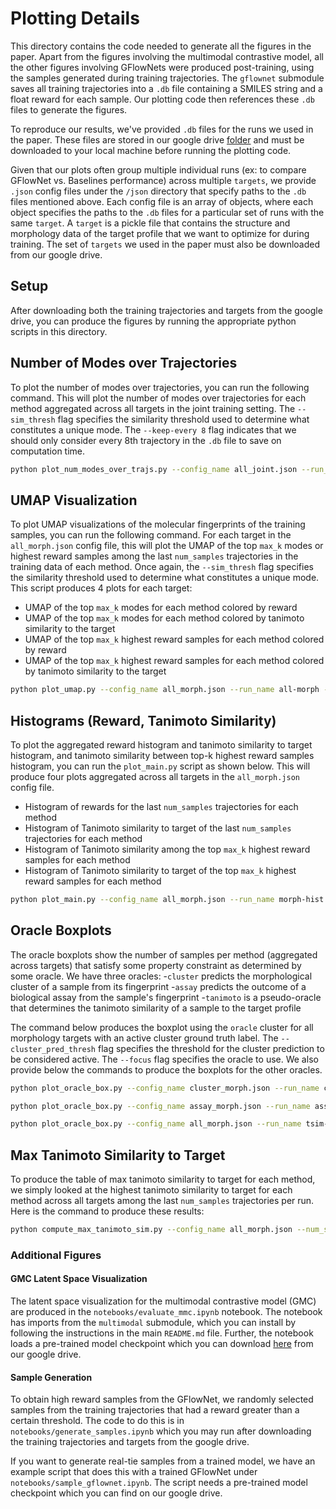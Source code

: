 # Plotting Details

This directory contains the code needed to generate all the figures in the paper. Apart from the figures involving the multimodal contrastive model, all the other figures involving GFlowNets were produced post-training, using the samples generated during training trajectories. The `gflownet` submodule saves all training trajectories into a `.db` file containing a SMILES string and a float reward for each sample. Our plotting code then references these `.db` files to generate the figures.

To reproduce our results, we've provided `.db` files for the runs we used in the paper. These files are stored in our google drive [folder](https://drive.google.com/drive/folders/1d0dfxwypxfsJaJ-7nHYVBU1QY24V9Hhz?usp=sharing) and must be downloaded to your local machine before running the plotting code.

Given that our plots often group multiple individual runs (ex: to compare GFlowNet vs. Baselines performance) across multiple `targets`, we provide `.json` config files under the `/json` directory that specify paths to the `.db` files mentioned above. Each config file is an array of objects, where each object specifies the paths to the `.db` files for a particular set of runs with the same `target`. A `target` is a pickle file that contains the structure and morphology data of the target profile that we want to optimize for during training. The set of `targets` we used in the paper must also be downloaded from our google drive.

## Setup
After downloading both the training trajectories and targets from the google drive, you can produce the figures by running the appropriate python scripts in this directory.

## Number of Modes over Trajectories
To plot the number of modes over trajectories, you can run the following command. This will plot the number of modes over trajectories for each method aggregated across all targets in the joint training setting. The `--sim_thresh` flag specifies the similarity threshold used to determine what constitutes a unique mode. The `--keep-every 8` flag indicates that we should only consider every 8th trajectory in the `.db` file to save on computation time. 
```bash
python plot_num_modes_over_trajs.py --config_name all_joint.json --run_name all-joint --save_dir ~/outdir --sim_thresh 0.3 --keep-every 8
```

## UMAP Visualization
To plot UMAP visualizations of the molecular fingerprints of the training samples, you can run the following command. For each target in the `all_morph.json` config file, this will plot the UMAP of the top `max_k` modes or highest reward samples among the last `num_samples` trajectories in the training data of each method. Once again, the `--sim_thresh` flag specifies the similarity threshold used to determine what constitutes a unique mode. This script produces 4 plots for each target:

- UMAP of the top `max_k` modes for each method colored by reward
- UMAP of the top `max_k` modes for each method colored by tanimoto similarity to the target
- UMAP of the top `max_k` highest reward samples for each method colored by reward
- UMAP of the top `max_k` highest reward samples for each method colored by tanimoto similarity to the target

```bash
python plot_umap.py --config_name all_morph.json --run_name all-morph --save_dir ~/outdir --max_k 1000 --num_samples 10000 --sim_thresh 0.3
```

## Histograms (Reward, Tanimoto Similarity)
To plot the aggregated reward histogram and tanimoto similarity to target histogram, and tanimoto similarity between top-k highest reward samples histogram, you can run the `plot_main.py` script as shown below. This will produce four plots aggregated across all targets in the `all_morph.json` config file.

- Histogram of rewards for the last `num_samples` trajectories for each method
- Histogram of Tanimoto similarity to target of the last `num_samples` trajectories for each method
- Histogram of Tanimoto similarity among the top `max_k` highest reward samples for each method
- Histogram of Tanimoto similarity to target of the top `max_k` highest reward samples for each method

```bash
python plot_main.py --config_name all_morph.json --run_name morph-hist --save_dir ~/outdir --max_k 1000 --num_samples 10000
```

## Oracle Boxplots
The oracle boxplots show the number of samples per method (aggregated across targets) that satisfy some property constraint as determined by some oracle. We have three oracles:
-`cluster` predicts the morphological cluster of a sample from its fingerprint
-`assay` predicts the outcome of a biological assay from the sample's fingerprint
-`tanimoto` is a pseudo-oracle that determines the tanimoto similarity of a sample to the target profile

The command below produces the boxplot using the `oracle` cluster for all morphology targets with an active cluster ground truth label. The `--cluster_pred_thresh` flag specifies the threshold for the cluster prediction to be considered active. The `--focus` flag specifies the oracle to use. We also provide below the commands to produce the boxplots for the other oracles.

```bash
python plot_oracle_box.py --config_name cluster_morph.json --run_name cluster-box --save_dir ~/outdir --max_k 1000 --keep_every 8 --focus cluster --cluster_pred_thresh 0.3

python plot_oracle_box.py --config_name assay_morph.json --run_name assay-box --save_dir ~/outdir --max_k 1000 --keep_every 8 --focus assay --assay_pred_thresh 0.7

python plot_oracle_box.py --config_name all_morph.json --run_name tsim-box --save_dir ~/outdir --max_k 1000 --keep_every 8 --focus tsim --sim_to_target_thresh 0.2
```

## Max Tanimoto Similarity to Target
To produce the table of max tanimoto similarity to target for each method, we simply looked at the highest tanimoto similarity to target for each method across all targets among the last `num_samples` trajectories per run. Here is the command to produce these results:
```bash
python compute_max_tanimoto_sim.py --config_name all_morph.json --num_samples 10000
```

### Additional Figures
#### GMC Latent Space Visualization
The latent space visualization for the multimodal contrastive model (GMC) are produced in the `notebooks/evaluate_mmc.ipynb` notebook. The notebook has imports from the `multimodal` submodule, which you can install by following the instructions in the main `README.md` file. Further, the notebook loads a pre-trained model checkpoint which you can download [here]() from our google drive.

#### Sample Generation
To obtain high reward samples from the GFlowNet, we randomly selected samples from the training trajectories that had a reward greater than a certain threshold. The code to do this is in `notebooks/generate_samples.ipynb` which you may run after downloading the training trajectories and targets from the google drive.

If you want to generate real-tie samples from a trained model, we have an example script that does this with a trained GFlowNet under `notebooks/sample_gflownet.ipynb`. The script needs a pre-trained model checkpoint which you can find on our google drive.